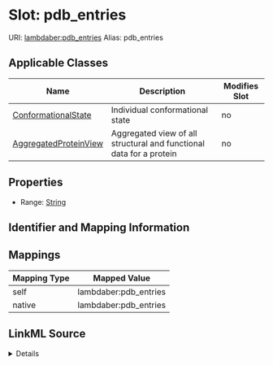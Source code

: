 

# Slot: pdb_entries 



URI: [lambdaber:pdb_entries](https://w3id.org/lambda-ber-schema/pdb_entries)
Alias: pdb_entries

<!-- no inheritance hierarchy -->





## Applicable Classes

| Name | Description | Modifies Slot |
| --- | --- | --- |
| [ConformationalState](ConformationalState.md) | Individual conformational state |  no  |
| [AggregatedProteinView](AggregatedProteinView.md) | Aggregated view of all structural and functional data for a protein |  no  |






## Properties

* Range: [String](String.md)




## Identifier and Mapping Information







## Mappings

| Mapping Type | Mapped Value |
| ---  | ---  |
| self | lambdaber:pdb_entries |
| native | lambdaber:pdb_entries |




## LinkML Source

<details>
```yaml
name: pdb_entries
alias: pdb_entries
domain_of:
- ConformationalState
- AggregatedProteinView
range: string

```
</details>